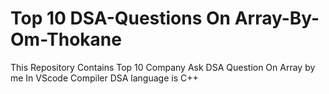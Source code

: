 # Top 10 DSA-Questions On Array-By-Om-Thokane
This Repository Contains Top 10 Company Ask DSA Question On Array by me In VScode Compiler DSA language is C++
